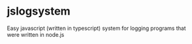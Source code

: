 # jslogsystem
Easy javascript (written in typescript) system for logging programs that were written in node.js
